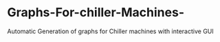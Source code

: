 # Graphs-For-chiller-Machines-
Automatic Generation of graphs for Chiller machines with interactive GUI
